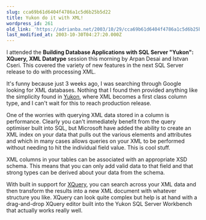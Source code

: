 ```yaml
---
slug: cca69b61d6404f4786a1c5d6b25b5d22
title: Yukon do it with XML!
wordpress_id: 261
old_link: 'https://adrianba.net/2003/10/29/cca69b61d6404f4786a1c5d6b25b5d22/'
last_modified_at: 2003-10-30T04:27:20.000Z
---
```


I attended the **Building Database Applications with SQL Server
"Yukon": XQuery, XML Datatype** session this morning by Arpan
Desai and Istvan Cseri. This covered the variety of new features in
the next SQL Server release to do with processing XML.

It's funny because just 3 weeks ago, I was searching through
Google looking for XML databases. Nothing that I found then
provided anything like the simplicity found in
[
Yukon](http://msdn.microsoft.com/library/en-us/dnsql90/html/sql_ovyukondev.asp), where XML becomes a first class column type, and I can't
wait for this to reach production release.

One of the worries with querying XML data stored in a column is
performance. Clearly you can't immediately benefit from the query
optimiser built into SQL, but Microsoft have added the ability to
create an XML index on your data that pulls out the various
elements and attributes and which in many cases allows queries on
your XML to be performed without needing to hit the individual
field value. This is cool stuff.

XML columns in your tables can be associated with an appropriate
XSD schema. This means that you can only add valid data to that
field and that strong types can be derived about your data from the
schema.

With built in support for
[XQuery](http://www.w3.org/TR/xquery/), you can search
across your XML data and then transform the results into a new XML
document with whatever structure you like. XQuery can look quite
complex but help is at hand with a drag-and-drop XQuery editor
built into the Yukon SQL Server Workbench that actually works
really well.
